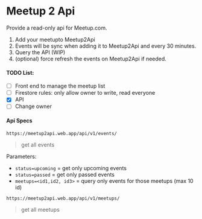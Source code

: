 # Meetup 2 Api

Provide a read-only api for Meetup.com.

1. Add your meetupto Meetup2Api
2. Events will be sync when adding it to Meetup2Api and every 30 minutes.
3. Query the API (WIP)
4. (optional) force refresh the events on Meetup2Api if needed.

#### TODO List:

- [ ] Front end to manage the meetup list
- [ ] Firestore rules: only allow owner to write, read everyone
- [x] API
- [ ] Change owner

#### Api Specs

`https://meetup2api.web.app/api/v1/events/`

> get all events

Parameters:

- `status=upcoming` = get only upcoming events
- `status=passed` = get only passed events
- `meetups=<id1,id2, id3>` = query only events for those meetups (max 10 id)

`https://meetup2api.web.app/api/v1/meetups/`

> get all meetups
